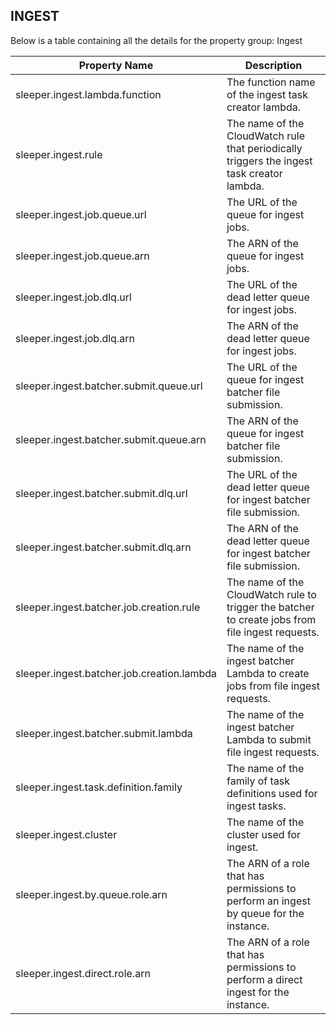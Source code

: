 ## INGEST

Below is a table containing all the details for the property group: Ingest

| Property Name                              | Description                                                                                      |
|--------------------------------------------|--------------------------------------------------------------------------------------------------|
| sleeper.ingest.lambda.function             | The function name of the ingest task creator lambda.                                             |
| sleeper.ingest.rule                        | The name of the CloudWatch rule that periodically triggers the ingest task creator lambda.       |
| sleeper.ingest.job.queue.url               | The URL of the queue for ingest jobs.                                                            |
| sleeper.ingest.job.queue.arn               | The ARN of the queue for ingest jobs.                                                            |
| sleeper.ingest.job.dlq.url                 | The URL of the dead letter queue for ingest jobs.                                                |
| sleeper.ingest.job.dlq.arn                 | The ARN of the dead letter queue for ingest jobs.                                                |
| sleeper.ingest.batcher.submit.queue.url    | The URL of the queue for ingest batcher file submission.                                         |
| sleeper.ingest.batcher.submit.queue.arn    | The ARN of the queue for ingest batcher file submission.                                         |
| sleeper.ingest.batcher.submit.dlq.url      | The URL of the dead letter queue for ingest batcher file submission.                             |
| sleeper.ingest.batcher.submit.dlq.arn      | The ARN of the dead letter queue for ingest batcher file submission.                             |
| sleeper.ingest.batcher.job.creation.rule   | The name of the CloudWatch rule to trigger the batcher to create jobs from file ingest requests. |
| sleeper.ingest.batcher.job.creation.lambda | The name of the ingest batcher Lambda to create jobs from file ingest requests.                  |
| sleeper.ingest.batcher.submit.lambda       | The name of the ingest batcher Lambda to submit file ingest requests.                            |
| sleeper.ingest.task.definition.family      | The name of the family of task definitions used for ingest tasks.                                |
| sleeper.ingest.cluster                     | The name of the cluster used for ingest.                                                         |
| sleeper.ingest.by.queue.role.arn           | The ARN of a role that has permissions to perform an ingest by queue for the instance.           |
| sleeper.ingest.direct.role.arn             | The ARN of a role that has permissions to perform a direct ingest for the instance.              |
